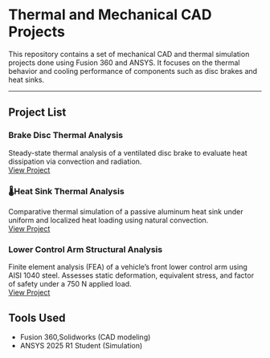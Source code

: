 # Thermal and Mechanical CAD Projects

This repository contains a set of mechanical CAD and thermal simulation projects done using Fusion 360 and ANSYS. It focuses on the thermal behavior and cooling performance of components such as disc brakes and heat sinks.

---

##  Project List

###  Brake Disc Thermal Analysis
Steady-state thermal analysis of a ventilated disc brake to evaluate heat dissipation via convection and radiation.  
 [View Project](./brake_disc/)

### 🌡Heat Sink Thermal Analysis
Comparative thermal simulation of a passive aluminum heat sink under uniform and localized heat loading using natural convection.  
 [View Project](./heat_sink/)

###  Lower Control Arm Structural Analysis
Finite element analysis (FEA) of a vehicle’s front lower control arm using AISI 1040 steel. Assesses static deformation, equivalent stress, and factor of safety under a 750 N applied load.  
 [View Project](./control_arm/)


##  Tools Used
- Fusion 360,Solidworks (CAD modeling)
- ANSYS 2025 R1 Student (Simulation)
